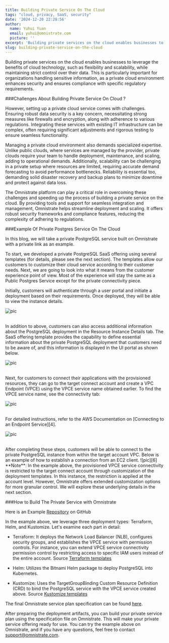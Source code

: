 ```yaml
---
title: Building Private Service On The Cloud
tags: "cloud, privacy, SaaS, security"
date: '2024-12-20 22:28:56'
author:
  name: Yuhui Yuan
  email: yuhui@omnistrate.com
  picture: ''
excerpt: 'Building private services on the cloud enables businesses to leverage the benefits of cloud technology, such as flexibility and scalability, while maintaining strict control over their data.'
slug: building-private-service-on-the-cloud
---
```


Building private services on the cloud enables businesses to leverage the benefits of cloud technology, such as flexibility and scalability, while maintaining strict control over their data. This is particularly important for organizations handling sensitive information, as a private cloud environment enhances security and ensures compliance with specific regulatory requirements.

###Challenges About Building Private Service On Cloud ?

However, setting up a private cloud service comes with challenges. Ensuring robust data security is a key concern, necessitating strong measures like firewalls and encryption, along with adherence to various regulations. Integrating these services with existing IT infrastructure can be complex, often requiring significant adjustments and rigorous testing to ensure seamless functionality.

Managing a private cloud environment also demands specialized expertise. Unlike public clouds, where services are managed by the provider, private clouds require your team to handle deployment, maintenance, and scaling, adding to operational demands. Additionally, scalability can be challenging in a private setup where resources are limited, requiring accurate demand forecasting to avoid performance bottlenecks. Reliability is essential too, demanding solid disaster recovery and backup plans to minimize downtime and protect against data loss.

The Omnistrate platform can play a critical role in overcoming these challenges and speeding up the process of building a private service on the cloud. By providing tools and support for seamless integration and management, Omnistrate helps streamline deployment and scaling. It offers robust security frameworks and compliance features, reducing the complexity of adhering to regulations. 

###Example Of Private Postgres Service On The Cloud

In this blog, we will take a private PostgreSQL service built on Omnistrate with a private link as an example. 

To start, we developed a private PostgreSQL SaaS offering using several templates (for details, please see the next section). The templates allow our customers to customize their cloud service according to their customer needs.
Next, we are going to look into what it means from the customer experience point of view. Most of the experience will stay the same as a Public Postgres Service except for the private connectivity piece.

Initially, customers will authenticate through a user portal and initiate a deployment based on their requirements. Once deployed, they will be able to view the instance details.

![pic][1]

<br/>
In addition to above, customers can also access additional information about the PostgreSQL deployment in the Resource Instance Details tab. The SaaS offering template provides the capability to define essential information about the private PostgreSQL deployment that customers need to be aware of, and this information is displayed in the UI portal as shown below.

![pic][2]

<br/>
Next, for customers to connect their applications with the provisioned resources, they can go to the target connect account and create a VPC Endpoint (VPCE) using the VPCE service name obtained earlier. To find the  VPCE service name, see the connectivity tab:

![pic][3]

<br/>
For detailed instructions, refer to the AWS Documentation on [Connecting to an Endpoint Service][4].

![pic][5]

<br/>
After completing these steps, customers will be able to connect to the private PostgreSQL instance from within the target account VPC. Below is an example of how to establish a connection from an EC2 client.
![pic][6]

<br/>
**Note**: In the example above, the provisioned VPCE service connectivity is restricted to the target connect account through customization of the deployment templates. In this instance, the restriction is applied at the account level. However, Omnistrate offers extended customization options for more granular control. We will explore these underlying details in the next section.

###How to Build The Private Service with Omnistrate

Here is an Example [Repository][7] on GitHub

In the example above, we leverage three deployment types: Terraform, Helm, and Kustomize. Let's examine each part in detail:

- Terraform: It deploys the Network Load Balancer (NLB), configures security groups, and establishes the VPCE service with permission controls. For instance, you can extend VPCE service connectivity permission control by restricting access to specific IAM users instead of the entire account.
Source [Terraform templates][8]

- Helm: Utilizes the Bitnami Helm package to deploy PostgreSQL into Kubernetes.
- Kustomize: Uses the TargetGroupBinding Custom Resource Definition (CRD) to bind the PostgreSQL service with the VPCE service created above.
Source [Kustomize templates][9]

The final Omnistrate service plan specification can be found [here][10].

After preparing the deployment artifacts, you can build your private service plan using the specification file on Omnistrate. This will make your private service offering ready for use. You can try the example above on Omnistrate, and if you have any questions, feel free to contact support@omnistrate.com.

  [1]: https://drive.google.com/thumbnail?id=1nyvj4hFEhO4ZclEgdjz--AoqYJZGrGM2&sz=w720
  [2]: https://drive.google.com/thumbnail?id=15HDDkgmNCYG_tJSWvpo7IQVv_IEj8hsw&sz=w720
  [3]: https://drive.google.com/thumbnail?id=1Dr5-rvG61yNuSY9mIw5cIpBnH1CxCdTh&sz=w720
  [4]: https://docs.aws.amazon.com/vpc/latest/privatelink/create-endpoint-service.html#connect-to-endpoint-service.
  [5]: https://drive.google.com/thumbnail?id=1TmpEtoQp1skukyG6JWYuRF2D-puR07bU&sz=w720
  [6]: https://drive.google.com/thumbnail?id=18P_jxs9GDAyWAQIkQqeFr4bMXXEykGG_&sz=w720
  [7]: https://github.com/omnistrate-community/private-link-example
  [8]: https://github.com/omnistrate-community/private-link-example/blob/main/terraform/main.tf
  [9]: https://github.com/omnistrate-community/private-link-example/blob/main/kustomize/targetGroupBinding.yaml
  [10]: https://github.com/omnistrate-community/private-link-example/blob/main/privatePostgresql.yaml
